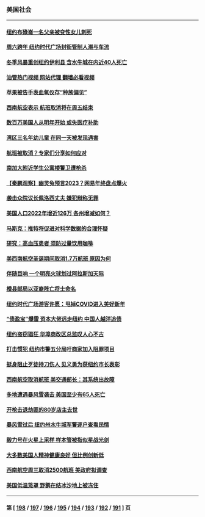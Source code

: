 ### 美国社会
---
#### [纽约布碌崙一名父亲被变性女儿刺死](../../pages/ncid1078160/n13894981.md?12301645) 
#### [周六跨年 纽约时代广场封街管制人潮与车流](../../pages/ncid1078160/n13894990.md?12301645) 
#### [冬季风暴重创纽约伊利县 含水牛城在内近40人死亡](../../pages/ncid1078160/n13894934.md?12301645) 
#### [油管热门视频 网站代理 翻墙必看视频](http://138.2.39.72:81/youtube.html?epic-marker?12301645)
#### [苹果被告手表血氧仪存“种族偏见”](../../pages/ncid1078160/n13894993.md?12301645) 
#### [西南航空表示 航班取消将在周五结束](../../pages/ncid1078160/n13895009.md?12301645) 
#### [数百万美国人从明年开始 或失医疗补助](../../pages/ncid1078160/n13894958.md?12301645) 
#### [湾区三名年幼儿童 在同一天被发现遇害](../../pages/ncid1078160/n13894944.md?12301645) 
#### [航班被取消？专家们分享如何应对](../../pages/ncid1078160/n13894913.md?12301645) 
#### [南加大附近学生公寓楼警卫遭枪杀](../../pages/ncid1078160/n13894815.md?12301645) 
#### [【秦鹏观察】幽灵兔预言2023？网易年终盘点爆火](../../pages/ncid1078160/n13894708.md?12301645) 
#### [袭击众院议长佩洛西丈夫 嫌犯辩称无罪](../../pages/ncid1078160/n13894738.md?12301645) 
#### [美国人口2022年增近126万 各州增减如何？](../../pages/ncid1078160/n13894713.md?12301645) 
#### [马斯克：推特将促进对科学数据的合理怀疑](../../pages/ncid1078160/n13894576.md?12301645) 
#### [研究：高血压患者 须防过量饮用咖啡](../../pages/ncid1078160/n13894652.md?12301645) 
#### [美西南航空圣诞期间取消1.7万航班 原因为何](../../pages/ncid1078160/n13894526.md?12301645) 
#### [伴随巨响 一个明亮火球划过阿拉斯加天际](../../pages/ncid1078160/n13894130.md?12301645) 
#### [橙县邮局以亚裔阵亡将士命名](../../pages/ncid1078160/n13894119.md?12301645) 
#### [纽约时代广场游客许愿：甩掉COVID进入美好新年](../../pages/ncid1078160/n13894042.md?12301645) 
#### [“债盈宝”爆雷 资本大佬远走纽约 中国人越洋追债](../../pages/ncid1078160/n13894098.md?12301645) 
#### [纽约盗窃猖狂 华埠商改区总监叹人心不古](../../pages/ncid1078160/n13894100.md?12301645) 
#### [打击惯犯 纽约市警五分局吁商家加入阻罪项目](../../pages/ncid1078160/n13894094.md?12301645) 
#### [挺身阻止歹徒持刀伤人 见义勇为获纽约市长表彰](../../pages/ncid1078160/n13894096.md?12301645) 
#### [西南航空取消航班 美交通部长：其系统出故障](../../pages/ncid1078160/n13894016.md?12301645) 
#### [多地遭遇暴风雪袭击 美国至少有65人死亡](../../pages/ncid1078160/n13893906.md?12301645) 
#### [开枪击退劫匪的80岁店主去世](../../pages/ncid1078160/n13893935.md?12301645) 
#### [暴风雪过后 纽约州水牛城军警逐户查看民情](../../pages/ncid1078160/n13893855.md?12301645) 
#### [毅力号在火星上采样 样本管被指似星战光剑](../../pages/ncid1078160/n13893743.md?12301645) 
#### [大多数美国人精神健康良好 但比例创新低](../../pages/ncid1078160/n13893904.md?12301645) 
#### [西南航空周三取消2500航班 美政府拟调查](../../pages/ncid1078160/n13893751.md?12301645) 
#### [美国低温笼罩 野鹅在结冰沙地上被冻住](../../pages/ncid1078160/n13893497.md?12301645) 

---
#### 第 [ [198](./198.md?12301645) / [197](./197.md?12301645) / [196](./196.md?12301645) / [195](./195.md?12301645) / [194](./194.md?12301645) / [193](./193.md?12301645) / [192](./192.md?12301645) / [191](./191.md?12301645) ] 页
